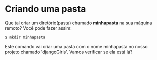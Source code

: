 # Criando uma pasta

Que tal criar um diretório\(pasta\) chamado  **minhapasta**  na sua máquina remoto? Você pode fazer assim:

```text
$ mkdir minhapasta
```

Este comando vai criar uma pasta com o nome minhapasta no nosso projeto chamado 'djangoGirls'. Vamos verificar se ela está lá?

